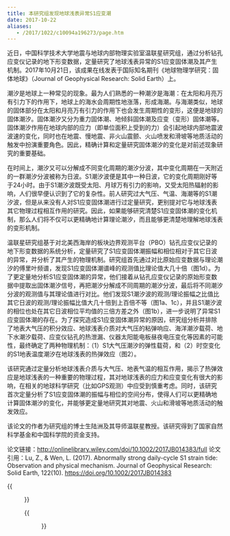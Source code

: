 ```yaml
---
title: 本研究组发现地球浅表异常S1应变潮
date: 2017-10-22
aliases:
   - /2017/1022/c10094a196273/page.htm
---
```

近日，中国科学技术大学地震与地球内部物理实验室温联星研究组，通过分析钻孔应变仪记录的地下形变数据，定量研究了地球浅表异常的S1应变固体潮及其产生机制。2017年10月21日，该成果在线发表于国际知名期刊《地球物理学研究：固体地球》（Journal of Geophysical Research: Solid Earth）上。

潮汐是地球上一种常见的现象。最为人们熟悉的一种潮汐是海潮：在太阳和月亮万有引力下的作用下，地球上的海水会周期性地涨落，形成海潮。与海潮类似，地球的固体部分在太阳和月亮万有引力的作用下也会发生周期性的变形，这便是地球的固体潮汐。固体潮汐又分为重力固体潮、地倾斜固体潮及应变（变形）固体潮等。固体潮汐作用在地球内部的应力（即单位面积上受到的力）会引起地球内部地震波波速的变化，同时也在地震、慢地震、非火山震颤、火山喷发和滑坡等地质活动的触发中扮演重要角色。因此，精确计算和定量研究固体潮汐的变化是对前述现象研究的重要基础。

在时间上，潮汐又可以分解成不同变化周期的潮汐分波，其中变化周期在一天附近的一群潮汐分波被称为日波。S1潮汐波便是其中一种日波，它的变化周期刚好等于24小时。由于S1潮汐波既受太阳、月球万有引力的影响，又受太阳热辐射的影响，人们很早便认识到了它的复杂性。前人研究过大气压、气温、海潮等的S1潮汐波，但是从来没有人对S1应变固体潮进行过定量研究，更别提对它与地球浅表其它物理过程相互作用的研究。因此，如果能够研究清楚S1应变固体潮的变化机制，那么人们将不仅可以更精确地计算理论潮汐，而且能够更清楚地理解地球浅表的变形机制。

温联星研究组基于对北美西海岸的板块边界观测平台（PBO）钻孔应变仪记录的地下形变数据的系统分析，定量研究了S1应变固体潮振幅和相位相对于其它日波的异常，并分析了其产生的物理机制。研究组首先通过对比原始应变数据与理论潮汐的傅里叶频谱，发现S1应变固体潮谱峰的观测值比理论值大几十倍（图1d）。为了更定量地分析S1应变固体潮的异常，他们接着从钻孔应变仪记录的原始形变数据中提取出固体潮汐信号，再把潮汐分解成不同周期的潮汐分波，最后将不同潮汐分波的观测值与其理论值进行对比。他们发现S1潮汐波的观测/理论振幅之比值比其它日波的观测/理论振幅比值大几十倍到上百倍不等（图1a、1c），并且S1潮汐波的相位也处在其它日波相位平均值的三倍方差之外（图1b），进一步说明了异常S1应变固体潮的存在。为了探究造成S1应变固体潮异常的原因，研究组分析并排除了地表大气压的积分效应、地球浅表介质对大气压的粘弹响应、海洋潮汐载荷、地下水潮汐载荷、应变仪钻孔的热泄漏、仪器太阳能电板昼夜电压变化等因素的可能性，最终确定了两种物理机制：（1）S1大气压潮汐的弹性载荷，和（2）时空变化的S1地表温度潮汐在地球浅表的热弹效应（图2）。

该研究通过定量分析地球浅表介质与大气压、地表气温的相互作用，揭示了热弹效应是地球浅表的一种重要的物理过程，其对地球浅表的应力和应变变化有很大的影响，在相关的地球科学研究（比如GPS观测）中应受到慎重考虑。同时，该研究首次定量分析了S1应变固体潮的振幅与相位的空间分布，使得人们可以更精确地计算固体潮汐的变化，并能够更定量地研究其对地震、火山和滑坡等地质活动的触发效应。

该论文的作者为研究组的博士生陆洲及其导师温联星教授。该研究得到了国家自然科学基金和中国科学院的资金支持。

论文链接：http://onlinelibrary.wiley.com/doi/10.1002/2017JB014383/full
论文引用：Lu, Z., & Wen, L. (2017). Abnormally strong daily-cycle S1 strain tide: Observation and physical mechanism. Journal of Geophysical Research: Solid Earth, 122(10). https://doi.org/10.1002/2017JB014383

{{<figure src="strain_meter_location.jpg" caption=" 图1 异常S1应变固体潮的观测和分析。（a）B087应变仪中观测到的潮汐日波的振幅响应（观测/理论振幅之比）。绿、蓝和红颜色的线分别代表潮汐日波（除S1外）振幅的平均值、一倍方差和三倍方差。（b）B087应变仪中观测到的潮汐日波的相位。不同颜色线条的意义与图a类似。（c）S1应变固体潮放大倍数（“S1观测/理论振幅比值”与“其它日波观测/理论振幅比值平均值”之比）的空间分布。不同颜色的圆圈代表同一应变仪不同方向的观测结果。（d）原始应变数据（蓝线）与理论潮汐（红线）的傅里叶频谱对比。">}}

{{<figure src="phasical_causes.jpg" caption=" 图2 异常S1应变固体潮的产生机制。 S1应变固体潮由两种物理机制产生：（1）S1大气压潮汐的弹性载荷，和（2）时空变化的S1地表温度潮汐在地球浅表的热弹效应。S1大气压（蓝色虚线）在地下造成与其同相位的应变（蓝色实线），而S1地表气温（红色虚线，相位通常异于大气压）则在地下产生与其相位不同的应变（红色实线）。这两种应变振幅相近，相位不同，相互叠加形成了地下的S1应变固体潮（绿色实线），该潮汐的相位异于S1大气压和S1地表气温。">}}
